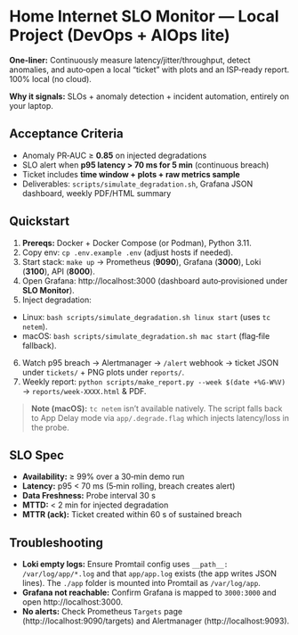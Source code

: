 # Home Internet SLO Monitor — Local Project (DevOps + AIOps lite)

**One‑liner:** Continuously measure latency/jitter/throughput, detect anomalies, and auto‑open a local “ticket” with plots and an ISP‑ready report. 100% local (no cloud).

**Why it signals:** SLOs + anomaly detection + incident automation, entirely on your laptop.

## Acceptance Criteria
- Anomaly PR‑AUC ≥ **0.85** on injected degradations
- SLO alert when **p95 latency > 70 ms for 5 min** (continuous breach)
- Ticket includes **time window + plots + raw metrics sample**
- Deliverables: `scripts/simulate_degradation.sh`, Grafana JSON dashboard, weekly PDF/HTML summary

## Quickstart
1. **Prereqs:** Docker + Docker Compose (or Podman), Python 3.11.
2. Copy env: `cp .env.example .env` (adjust hosts if needed).
3. Start stack: `make up` → Prometheus (**9090**), Grafana (**3000**), Loki (**3100**), API (**8000**).
4. Open Grafana: http://localhost:3000 (dashboard auto‑provisioned under **SLO Monitor**).
5. Inject degradation:
- Linux: `bash scripts/simulate_degradation.sh linux start` (uses `tc netem`).
- macOS: `bash scripts/simulate_degradation.sh mac start` (flag‑file fallback).
6. Watch p95 breach → Alertmanager → `/alert` webhook → ticket JSON under `tickets/` + PNG plots under `reports/`.
7. Weekly report: `python scripts/make_report.py --week $(date +%G-W%V)` → `reports/week-XXXX.html` & PDF.

> **Note (macOS):** `tc netem` isn’t available natively. The script falls back to App Delay mode via `app/.degrade.flag` which injects latency/loss in the probe.

## SLO Spec
- **Availability:** ≥ 99% over a 30‑min demo run
- **Latency:** p95 < 70 ms (5‑min rolling, breach creates alert)
- **Data Freshness:** Probe interval 30 s
- **MTTD:** < 2 min for injected degradation
- **MTTR (ack):** Ticket created within 60 s of sustained breach

## Troubleshooting
- **Loki empty logs:** Ensure Promtail config uses `__path__: /var/log/app/*.log` and that `app/app.log` exists (the app writes JSON lines). The `./app` folder is mounted into Promtail as `/var/log/app`.
- **Grafana not reachable:** Confirm Grafana is mapped to `3000:3000` and open http://localhost:3000.
- **No alerts:** Check Prometheus `Targets` page (http://localhost:9090/targets) and Alertmanager (http://localhost:9093).
